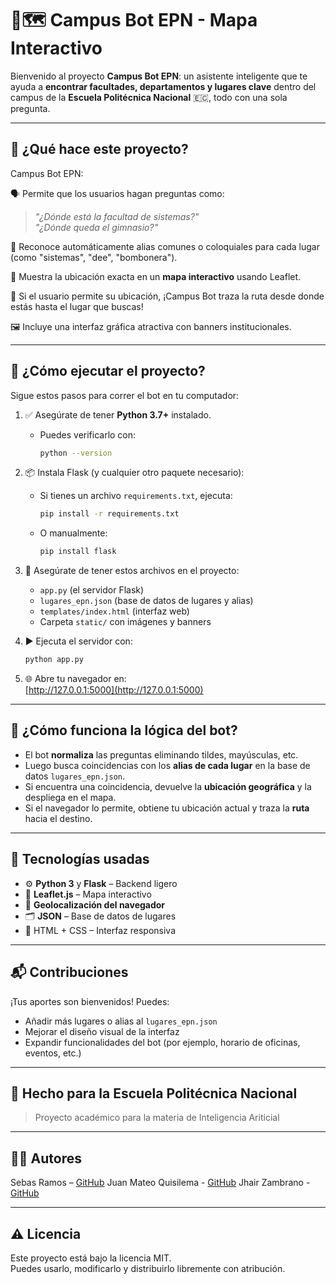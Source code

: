 # 🤖🗺️ Campus Bot EPN - Mapa Interactivo

Bienvenido al proyecto **Campus Bot EPN**: un asistente inteligente que te ayuda a **encontrar facultades, departamentos y lugares clave** dentro del campus de la **Escuela Politécnica Nacional** 🇪🇨, todo con una sola pregunta.

---

## 🌟 ¿Qué hace este proyecto?

Campus Bot EPN:

🗣️ Permite que los usuarios hagan preguntas como:  
> _"¿Dónde está la facultad de sistemas?"_  
> _"¿Dónde queda el gimnasio?"_

🧠 Reconoce automáticamente alias comunes o coloquiales para cada lugar (como "sistemas", "dee", "bombonera").

📍 Muestra la ubicación exacta en un **mapa interactivo** usando Leaflet.

📌 Si el usuario permite su ubicación, ¡Campus Bot traza la ruta desde donde estás hasta el lugar que buscas!

🖼️ Incluye una interfaz gráfica atractiva con banners institucionales.

---

## 🚀 ¿Cómo ejecutar el proyecto?

Sigue estos pasos para correr el bot en tu computador:

1. ✅ Asegúrate de tener **Python 3.7+** instalado.
    - Puedes verificarlo con:  
      ```bash
      python --version
      ```

2. 📦 Instala Flask (y cualquier otro paquete necesario):
    - Si tienes un archivo `requirements.txt`, ejecuta:
      ```bash
      pip install -r requirements.txt
      ```
    - O manualmente:
      ```bash
      pip install flask
      ```

3. 📁 Asegúrate de tener estos archivos en el proyecto:
    - `app.py` (el servidor Flask)
    - `lugares_epn.json` (base de datos de lugares y alias)
    - `templates/index.html` (interfaz web)
    - Carpeta `static/` con imágenes y banners

4. ▶️ Ejecuta el servidor con:
    ```bash
    python app.py
    ```

5. 🌐 Abre tu navegador en:  
    [http://127.0.0.1:5000](http://127.0.0.1:5000)

---

## 🧠 ¿Cómo funciona la lógica del bot?

- El bot **normaliza** las preguntas eliminando tildes, mayúsculas, etc.
- Luego busca coincidencias con los **alias de cada lugar** en la base de datos `lugares_epn.json`.
- Si encuentra una coincidencia, devuelve la **ubicación geográfica** y la despliega en el mapa.
- Si el navegador lo permite, obtiene tu ubicación actual y traza la **ruta** hacia el destino.

---

## 🧩 Tecnologías usadas

- ⚙️ **Python 3** y **Flask** – Backend ligero
- 📍 **Leaflet.js** – Mapa interactivo
- 📡 **Geolocalización del navegador**
- 🗂️ **JSON** – Base de datos de lugares
- 🎨 HTML + CSS – Interfaz responsiva

---




## 📬 Contribuciones

¡Tus aportes son bienvenidos! Puedes:
- Añadir más lugares o alias al `lugares_epn.json`
- Mejorar el diseño visual de la interfaz
- Expandir funcionalidades del bot (por ejemplo, horario de oficinas, eventos, etc.)

---

## 🏫 Hecho para la Escuela Politécnica Nacional

> Proyecto académico para la materia de Inteligencia Ariticial

---

## 🧑‍💻 Autores

Sebas Ramos – [GitHub](https://github.com/tu-usuario)
Juan Mateo Quisilema - [GitHub](https://github.com/JuanMateoQ)
Jhair Zambrano - [GitHub](https://github.com/Jhairzp27)

---

## ⚠️ Licencia

Este proyecto está bajo la licencia MIT.  
Puedes usarlo, modificarlo y distribuirlo libremente con atribución.

